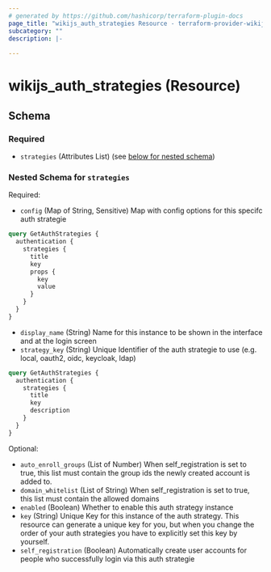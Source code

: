 ```yaml
---
# generated by https://github.com/hashicorp/terraform-plugin-docs
page_title: "wikijs_auth_strategies Resource - terraform-provider-wikijs"
subcategory: ""
description: |-
  
---
```


# wikijs_auth_strategies (Resource)





<!-- schema generated by tfplugindocs -->
## Schema

### Required

- `strategies` (Attributes List) (see [below for nested schema](#nestedatt--strategies))

<a id="nestedatt--strategies"></a>
### Nested Schema for `strategies`

Required:

- `config` (Map of String, Sensitive) Map with config options for this specifc auth strategie

```graphql
query GetAuthStrategies {
  authentication {
    strategies {
      title
      key
      props {
        key
        value
      }
    }
  }
}
```
- `display_name` (String) Name for this instance to be shown in the interface and at the login screen
- `strategy_key` (String) Unique Identifier of the auth strategie to use (e.g. local, oauth2, oidc, keycloak, ldap)

```graphql
query GetAuthStrategies {
  authentication {
    strategies {
      title
      key
      description
    }
  }
}
```

Optional:

- `auto_enroll_groups` (List of Number) When self_registration is set to true, this list must contain the group ids the newly created account is added to.
- `domain_whitelist` (List of String) When self_registration is set to true, this list must contain the allowed domains
- `enabled` (Boolean) Whether to enable this auth strategy instance
- `key` (String) Unique Key for this instance of the auth strategy. This resource can generate a unique key for you, but when you change the order of your auth strategies you have to explicitly set this key by yourself.
- `self_registration` (Boolean) Automatically create user accounts for people who successfully login via this auth strategie


